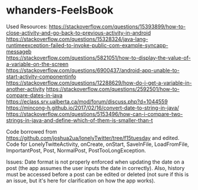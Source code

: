 # whanders-FeelsBook

Used Resources:
https://stackoverflow.com/questions/15393899/how-to-close-activity-and-go-back-to-previous-activity-in-android  
https://stackoverflow.com/questions/15328324/java-lang-runtimeexception-failed-to-invoke-public-com-example-syncapp-messageb  
https://stackoverflow.com/questions/5821051/how-to-display-the-value-of-a-variable-on-the-screen  
https://stackoverflow.com/questions/6900437/android-app-unable-to-start-activity-componentinfo  
https://stackoverflow.com/questions/12288629/how-do-i-get-a-variable-in-another-activity
https://stackoverflow.com/questions/2592501/how-to-compare-dates-in-java
https://eclass.srv.ualberta.ca/mod/forum/discuss.php?d=1044559
https://mincong-h.github.io/2017/02/16/convert-date-to-string-in-java/
https://stackoverflow.com/questions/5153496/how-can-i-compare-two-strings-in-java-and-define-which-of-them-is-smaller-than-t

Code borrowed from https://github.com/joshua2ua/lonelyTwitter/tree/f15tuesday and edited. Code for LonelyTwitteActivity, onCreate, onStart, SaveInFile, LoadFromFile, ImportantPost, Post, NormalPost, PostTooLongException.

Issues: Date format is not properly enforced when updating the date on a post (the app assumes the user inputs the date in correctly). Also, history must be accessed before a post can be edited or deleted (not sure if this is an issue, but it's here for clarification on how the app works).
